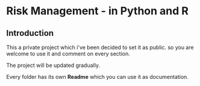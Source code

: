 # Risk Management - in **Python** and **R**

## Introduction

This a private project which i've been decided to set it as public. so you are welcome to use it and comment on every section.

The project will be updated gradually.

Every folder has its own **Readme** which you can use it as documentation.